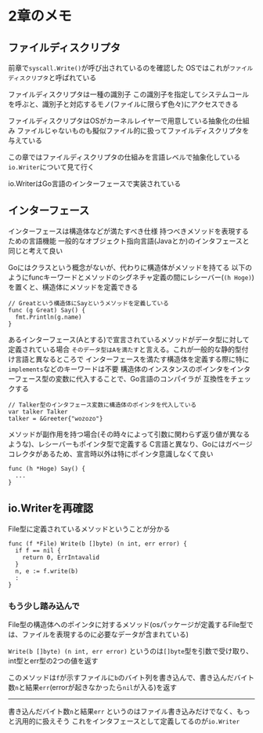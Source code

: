 # 2章のメモ

## ファイルディスクリプタ

前章で`syscall.Write()`が呼び出されているのを確認した
OSではこれが`ファイルディスクリプタ`と呼ばれている

ファイルディスクリプタは一種の識別子
この識別子を指定してシステムコールを呼ぶと、識別子と対応するモノ(ファイルに限らず色々)にアクセスできる

ファイルディスクリプタはOSがカーネルレイヤーで用意している抽象化の仕組み
ファイルじゃないものも擬似ファイル的に扱ってファイルディスクリプタを与えている

この章ではファイルディスクリプタの仕組みを言語レベルで抽象化している `io.Writer`について見て行く

io.WriterはGo言語のインターフェースで実装されている

## インターフェース

インターフェースは構造体などが満たすべき仕様
持つべきメソッドを表現するための言語機能
一般的なオブジェクト指向言語(Javaとか)のインタフェースと同じと考えて良い

Goにはクラスという概念がないが、代わりに構造体がメソッドを持てる
以下のようにfuncキーワードとメソッドのシグネチャ定義の間にレシーバー(`(h Hoge)`)を置くと、構造体にメソッドを定義できる

```
// Greatという構造体にSayというメソッドを定義している
func (g Great) Say() {
  fmt.Println(g.name)
}
```

あるインターフェース(Aとする)で宣言されているメソッドがデータ型に対して定義されている場合
`そのデータ型はAを満たす`と言える。これが一般的な静的型付け言語と異なるところで
インターフェースを満たす構造体を定義する際に特に`implements`などのキーワードは不要
構造体のインスタンスのポインタをインターフェース型の変数に代入することで、Go言語のコンパイラが
互換性をチェックする

```
// Talker型のインタフェース変数に構造体のポインタを代入している
var talker Talker
talker = &Greeter{"wozozo"}
```

メソッドが副作用を持つ場合(その時々によって引数に関わらず返り値が異なるような)、レシーバーもポインタ型で定義する
C言語と異なり、Goにはガベージコレクタがあるため、宣言時以外は特にポインタ意識しなくて良い
```
func (h *Hoge) Say() {
  ...
}
```

## io.Writerを再確認

File型に定義されているメソッドということが分かる

```
func (f *File) Write(b []byte) (n int, err error) {
  if f == nil {
    return 0, ErrIntavalid
  }
  n, e := f.write(b)
  :
}
```

### もう少し踏み込んで

File型の構造体へのポインタに対するメソッド(osパッケージが定義するFile型では、ファイルを表現するのに必要なデータが含まれている)

`Write(b []byte) (n int, err error)` というのは`[]byte`型を引数で受け取り、int型とerr型の2つの値を返す

このメソッドは`f`が示すファイルに`b`のバイト列を書き込んで、書き込んだバイト数`n`と結果`err`(errorが起きなかったら`nil`が入る)を返す

---

書き込んだバイト数`n`と結果`err` というのはファイル書き込みだけでなく、もっと汎用的に扱えそう
これをインタフェースとして定義してるのが`io.Writer`







